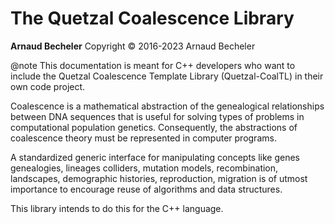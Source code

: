 
# The Quetzal Coalescence Library

**Arnaud Becheler**
Copyright © 2016-2023 Arnaud Becheler

@note
This documentation is meant for C++ developers who want to include the Quetzal
Coalescence Template Library (Quetzal-CoalTL) in their own code project.

Coalescence is a mathematical abstraction of the genealogical relationships between 
DNA sequences that is useful for solving types
of problems in computational population genetics. Consequently, the abstractions of
coalescence theory must be represented in computer programs.

A standardized generic interface for manipulating concepts like genes genealogies, 
lineages colliders, mutation models, recombination, landscapes,
demographic histories, reproduction, migration is of utmost importance to
encourage reuse of algorithms and data structures. 

This library intends to do this for the C++ language.